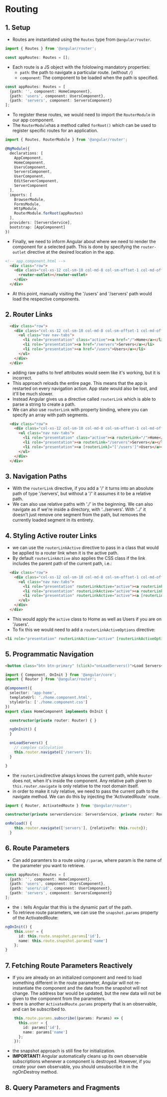 # Routing

## 1. Setup

- Routes are instantiated using the `Routes` type from `@angular/router`.
```ts
import { Routes } from '@angular/router';

const appRoutes: Routes = [];
```

- Each route is a JS object with the fololowing mandatory properties:
  - `path`: the path to navigate a particular route. (without `/`)
  - `component`: The component to be loaded when the path is specified.

```ts
const appRoutes: Routes = [
  {path: '', component: HomeComponent},
  {path: 'users', component: UsersComponent},
  {path: 'servers', component: ServersComponent}
];
```

- To register these routes, we would need to import the `RouterModule` in our app component.
- The `RouterModule`has a method called `forRoot()` which can be used to register specific routes for an application.

```ts
import { Routes, RouterModule } from '@angular/router';

@NgModule({
  declarations: [
    AppComponent,
    HomeComponent,
    UsersComponent,
    ServersComponent,
    UserComponent,
    EditServerComponent,
    ServerComponent
  ],
  imports: [
    BrowserModule,
    FormsModule,
    HttpModule,
    RouterModule.forRoot(appRoutes)
  ],
  providers: [ServersService],
  bootstrap: [AppComponent]
})
```

- Finally, we need to inform Angular about where we need to render the component for a selected path. This is done by specifying the `router-outlet` directive at the desired location in the app.
```html
<!-- app.component.html -->
  <div class="row">
    <div class="col-xs-12 col-sm-10 col-md-8 col-sm-offset-1 col-md-offset-2">
      <router-outlet></router-outlet>
    </div>
  </div>
```

- At this point, manually visiting the '/users' and '/servers' path would load the respective components.

## 2. Router Links

```html
  <div class="row">
    <div class="col-xs-12 col-sm-10 col-md-8 col-sm-offset-1 col-md-offset-2">
      <ul class="nav nav-tabs">
        <li role="presentation" class="active"><a href="/">Home</a></li>
        <li role="presentation"><a href="/servers">Servers</a></li>
        <li role="presentation"><a href="/users">Users</a></li>
      </ul>
    </div>
  </div>
```

- adding raw paths to href attributes would seem like it's working, but it is incorrect.
- This approach reloads the entire page. This means that the app is restarted on every navigation action. App state would also be lost, and it'll be much slower.
- Instead Angular gives us a directive called `routerLink` which is able to parse a string to create a path.
- We can also use `routerLink` with property binding, where you can specify an array with path segments.

```html
  <div class="row">
    <div class="col-xs-12 col-sm-10 col-md-8 col-sm-offset-1 col-md-offset-2">
      <ul class="nav nav-tabs">
        <li role="presentation" class="active"><a routerLink="/">Home</a></li>
        <li role="presentation"><a routerLink="/servers">Servers</a></li>
        <li role="presentation"><a [routerLink]="['/users']">Users</a></li>
      </ul>
    </div>
  </div>
```

## 3. Navigation Paths

- With the `routerLink` directive, if you add a '/' it turns into an absolute path of type '<domain>/servers', but without a '/' it assumes it to be a relative path.
- We can also use relative paths with './' in the beginning. We can also navigate as if we're inside a directory, with '../servers'. With '../' it doesn't just remove one segment from the path, but removes the currently loaded segment in its entirety.

## 4. Styling Active router Links

- we can use the `routerLinkActive` directive to pass in a class that would be applied to a router link when it is the active path.
- By default `routerLinkActive` also applies the CSS class if the link includes the parent path of the current path, i.e.:

```html
  <div class="row">
    <div class="col-xs-12 col-sm-10 col-md-8 col-sm-offset-1 col-md-offset-2">
      <ul class="nav nav-tabs">
        <li role="presentation" routerLinkActive="active"><a routerLink="/">Home</a></li>
        <li role="presentation" routerLinkActive="active"><a routerLink="/servers">Servers</a></li>
        <li role="presentation" routerLinkActive="active"><a [routerLink]="['/users']">Users</a></li>
      </ul>
    </div>
  </div>
```

- This would apply the `active` class to Home as well as Users if you are on '/users'.
- To fix this we would need to add a `routerLinkActiveOptions` directive:

```html
<li role="presentation" routerLinkActive="active" [routerLinkActiveOptions]="{exact: true}"><a routerLink="/">Home</a></li>
```

## 5. Programmatic Navigation

```html
<button class="btn btn-primary" (click)="onLoadServers()">Load Servers</button>
```

```ts
import { Component, OnInit } from '@angular/core';
import { Router } from '@angular/router';

@Component({
  selector: 'app-home',
  templateUrl: './home.component.html',
  styleUrls: ['./home.component.css']
})
export class HomeComponent implements OnInit {

  constructor(private router: Router) { }

  ngOnInit() {
  }

  onLoadServers() {
    // complex calculation
    this.router.navigate(['/servers']);
  }

}
```

- the `routerLink`directive always knows the current path, while `Router` does not, when it's inside the component. Any relative path given to `this.router.navigate` is only relative to the root domain itself.
- in order to make it ruly relative, we need to pass the current path to the navigate method. We can do this by injecting the 'ActivatedRoute` route.
```ts
import { Router, ActivatedRoute } from '@angular/router';

constructor(private serversService: ServersService, private router: Router, private route: ActivatedRoute) { }

onReload() {
    this.router.navigate(['servers'], {relativeTo: this.route});
  }
```

## 6. Route Parameters

- Can add paramters to a route using `/:param`, where param is the name of the parameter you want to retrieve.
```ts
const appRoutes: Routes = [
  {path: '', component: HomeComponent},
  {path: 'users', component: UsersComponent},
  {path: 'users/:id', component: UserComponent},
  {path: 'servers', component: ServersComponent}
];
```
- the `:` tells Angular that this is the dynamic part of the path.
- To retrieve route parameters, we can use the `snapshot.params` property of the ActivatedRoute:
```ts
ngOnInit() {
    this.user = {
      id: this.route.snapshot.params['id'],
      name: this.route.snapshot.params['name']
    };
}
```
## 7. Fetching Route Parameters Reactively

- If you are already on an initialized component and need to load something different in the route parameter, Angular will not re-instantiate the component and the data from the snapshot will not change. The address bar would be updated, but the new data will not be given to the component from the parameters.
- there is another `ActivatedRoute.params` property that is an observable, and can be subscribed to.
```ts
    this.route.params.subscribe((params: Params) => {
      this.user = {
        id: params['id'],
        name: params['name']
      };
    });
```
- the snapshot approach is still fine for initialization.
- **IMPORTANT!** Angular automatically cleans up its own observable subscriptions whenever a component is destroyed. However, if you create your own observable, you should unsubscribe it in the ngOnDestroy method.

## 8. Query Parameters and Fragments

